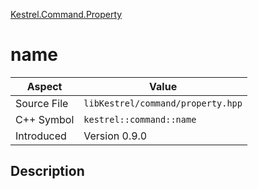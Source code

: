 [Kestrel.Command.Property](index)
# name
| Aspect | Value |
| --- | --- |
| Source File | `libKestrel/command/property.hpp` |
| C++ Symbol | `kestrel::command::name` |
| Introduced | Version 0.9.0 |
## Description

